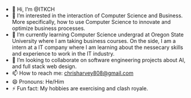 - 👋 Hi, I’m @ITKCH
- 👀 I’m interested in the interaction of Computer Science and Business. More specifically, how to use Computer Science to innovate and optimize business processes. 
- 🌱 I’m currently learning Computer Science undergrad at Oregon State University where I am taking business courses. On the side, I am a intern at a IT company where I am learning about the nessecary skills and experience to work in the IT industry. 
- 💞️ I’m looking to collaborate on software engineering projects about AI, and full stack web design. 
- 📫 How to reach me: chrisharvey808@gmail.com
- 😄 Pronouns: He/Him
- ⚡ Fun fact: My hobbies are exercising and clash royale. 

<!---
ITKCH/ITKCH is a ✨ special ✨ repository because its `README.md` (this file) appears on your GitHub profile.
You can click the Preview link to take a look at your changes.
--->
